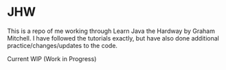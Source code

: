 # JHW

This is a repo of me working through Learn Java the Hardway by Graham Mitchell.
I have followed the tutorials exactly, but have also done additional practice/changes/updates to the code.  

Current WIP (Work in Progress)
